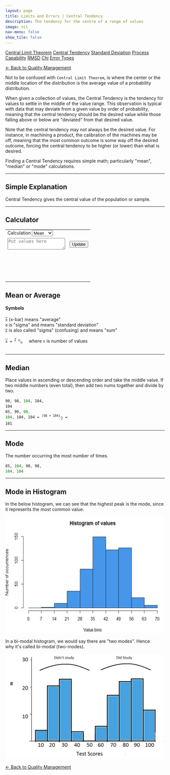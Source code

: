 ```yaml
---
layout: page
title: Limits and Errors | Central Tendency
description: The tendency for the centre of a range of values
image: nil
nav-menu: false
show_tile: false
---
```


<a href="central-limit-theorem.html" class="button small">Central Limit Theorem</a>
<a href="central-tendency.html" class="button special small">Central Tendency</a>
<a href="standard-deviation.html" class="button small">Standard Deviation</a>
<a href="process-capability.html" class="button small">Process Capability</a>
<a href="rmsd.html" class="button small">RMSD</a>
<a href="chi.html" class="button small">Chi</a>
<a href="error-types.html" class="button small">Error Types</a>

<script src="../assets/js/spc.js"></script>
<script src="../assets/js/central-tendancy.js"></script>

<a href="/quality-management">&#x2190; Back to Quality Management</a>

Not to be confused with <code>Central Limit Theorem</code>, is where the center or the middle location of the distribution is the average value of a probability distribution.

When given a collection of values, the Central Tendency is the tendency for values to settle in the middle of the value range.  This observation is typical with data that may deviate from a given value by order of probability, meaning that the central tendency should be the desired value while those falling above or below are "deviated" from that desired value.

Note that the central tendency may not always be the desired value.  For instance, in machining a product, the calibration of the machines may be off, meaning that the most common outcome is some way off the desired outcome, forcing the central tendency to be higher (or lower) than what is desired.

Finding a Central Tendency requires simple math; particularly "mean", "median" or "mode" calculations.

----

## Simple Explanation

Central Tendency gives the central value of the population or sample.

----

## Calculator

<table>
  <tr>
    <td colspan="6">
      Calculation
      <select id="result-format" onchange="update();">
        <option>Mean</option>
        <option>Median</option>
        <option>Mode</option>
      </select>
    </td>
  </tr>
  <tr>
    <td colspan="5">
      <textarea id="data-values" onchange="update();" placeholder="Put values here"></textarea>
    </td>
    <td colspan="1" style="max-width: 100px;">
      <button onclick="update();">Update</button>
    </td>
  </tr>
  <tr>
    <td colspan="6">
      <div style="min-height: 50px; max-width: 1400px; padding: 20px; overflow-x: scroll; display: flex; flex-wrap: no-wrap;">
        <div id="result" style="display: inline-block; flex: 0 0 auto;"></div>
      </div>
    </td>
  </tr>
</table>

## Mean or Average
#### Symbols
<div><code><span style="text-decoration:overline">x</span></code> (x-bar) means "average"</div>
<div><code>&sigma;</code> is "sigma" and means "standard deviation"</div>
<div><code>&Sigma;</code> is also called "sigma" (confusing) and means "sum"</div><br />
<div><code><span style="text-decoration:overline">x</span> = <sup>&Sigma; x</sup>&frasl;<sub>n</sub></code>&nbsp;&nbsp;&nbsp;&nbsp;&nbsp;where <code>n</code> is number of values</div><br />

----

## Median

Place values in ascending or descending order and take the middle value.
If two middle numbers (even total), then add two nums together and divide by two. 

<code>90, 98, <span style="color: green;">104</span>, 104, 104</code><br />
<code>85, 90, <span style="color: green;">98, 104</span>, 104, 104 = <sup>(98 + 104)</sup>&frasl;<sub>2</sub> = 101</code>

----

## Mode

The number occurring the most number of times.

<code>85, <span style="color: green;">104</span>, 90, 98, <span style="color: green;">104, 104</span></code>

----

## Mode in Histogram

In the below histogram, we can see that the highest peak is the mode, since<br />
it represents the most common value.

<img src="/assets/images/histogram.png" width="500"/>

In a bi-modal histogram, we would say there are "two modes". Hence <br />
why it's called bi-modal (two-modes).

<img src="/assets/images/bi-modal-histogram.png" width="500" />

<a href="/quality-management">&#x2190; Back to Quality Management</a>
